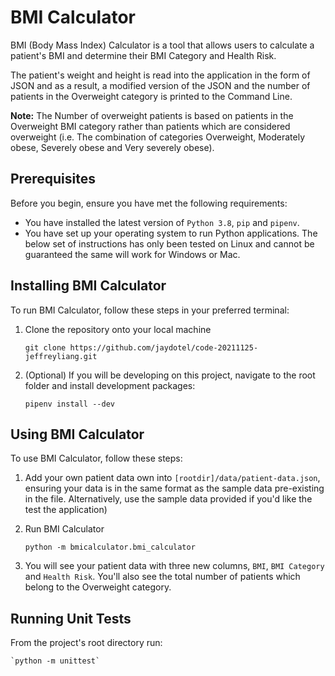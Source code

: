 # BMI Calculator

BMI (Body Mass Index) Calculator is a tool that allows users to calculate a patient's BMI and determine their BMI Category and Health Risk.

The patient's weight and height is read into the application in the form of JSON and as a result, a modified version of the JSON and the number of patients in the Overweight category is printed to the Command Line.

**Note:** The Number of overweight patients is based on patients in the Overweight BMI category rather than patients which are considered overweight (i.e. The combination of categories Overweight, Moderately obese, Severely obese and Very severely obese).

## Prerequisites

Before you begin, ensure you have met the following requirements:

* You have installed the latest version of `Python 3.8`, `pip` and `pipenv`.
* You have set up your operating system to run Python applications. The below set of instructions has only been tested on Linux and cannot be guaranteed the same will work for Windows or Mac.

## Installing BMI Calculator

To run BMI Calculator, follow these steps in your preferred terminal:

1. Clone the repository onto your local machine

    `git clone https://github.com/jaydotel/code-20211125-jeffreyliang.git`

2. (Optional) If you will be developing on this project, navigate to the root folder and install development packages:
    
    `pipenv install --dev`

## Using BMI Calculator

To use BMI Calculator, follow these steps:

1. Add your own patient data own into `[rootdir]/data/patient-data.json`, ensuring your data is in the same format as the sample data pre-existing in the file. Alternatively, use the sample data provided if you'd like the test the application)
2. Run BMI Calculator

    `python -m bmicalculator.bmi_calculator`

3. You will see your patient data with three new columns, `BMI`, `BMI Category` and `Health Risk`. You'll also see the total number of patients which belong to the Overweight category.

## Running Unit Tests

From the project's root directory run:

    `python -m unittest`
